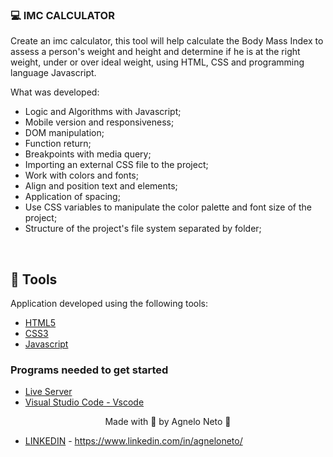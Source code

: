 ### 💻 IMC CALCULATOR

Create an imc calculator, this tool will help calculate the Body Mass Index to assess a person's weight and height and determine if he is at the right weight, under or over ideal weight, using HTML, CSS and programming language Javascript.


What was developed:

- Logic and Algorithms with Javascript;
- Mobile version and responsiveness;
- DOM manipulation;
- Function return;
- Breakpoints with media query;
- Importing an external CSS file to the project;
- Work with colors and fonts;
- Align and position text and elements;
- Application of spacing;
- Use CSS variables to manipulate the color palette and font size of the project;
- Structure of the project's file system separated by folder;
  
<br />


## 🧪 Tools

Application developed using the following tools:

- [HTML5](https://www.w3schools.com/html/default.asp)
- [CSS3](https://www.w3schools.com/css/default.asp)
- [Javascript](https://developer.mozilla.org/en-US/docs/Web/JavaScript)



### Programs needed to get started

- [ Live Server ](https://marketplace.visualstudio.com/items?itemName=ritwickdey.LiveServer)
- [Visual Studio Code - Vscode](https://code.visualstudio.com/)



 

<p align="center">Made with 💜 by Agnelo Neto 👋</p>

- [LINKEDIN](https://www.linkedin.com/in/agneloneto) - https://www.linkedin.com/in/agneloneto/

